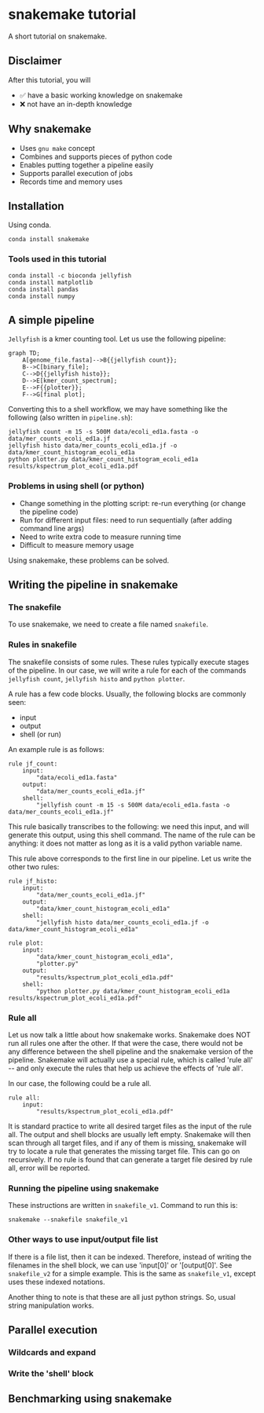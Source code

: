 # snakemake tutorial
A short tutorial on snakemake.

## Disclaimer
After this tutorial, you will

- :white_check_mark: have a basic working knowledge on snakemake
- :x: not have an in-depth knowledge


## Why snakemake

- Uses `gnu make` concept
- Combines and supports pieces of python code
- Enables putting together a pipeline easily
- Supports parallel execution of jobs
- Records time and memory uses

## Installation

Using conda.
```
conda install snakemake
```

### Tools used in this tutorial

```
conda install -c bioconda jellyfish
conda install matplotlib
conda install pandas
conda install numpy
```

## A simple pipeline
`Jellyfish` is a kmer counting tool. Let us use the following pipeline:

```mermaid
graph TD;
    A[genome_file.fasta]-->B{{jellyfish count}};
    B-->C[binary_file];
    C-->D{{jellyfish histo}};
    D-->E[kmer_count_spectrum];
    E-->F{{plotter}};
    F-->G[final plot];
```

Converting this to a shell workflow, we may have something like the following (also written in `pipeline.sh`):

```
jellyfish count -m 15 -s 500M data/ecoli_ed1a.fasta -o data/mer_counts_ecoli_ed1a.jf
jellyfish histo data/mer_counts_ecoli_ed1a.jf -o data/kmer_count_histogram_ecoli_ed1a
python plotter.py data/kmer_count_histogram_ecoli_ed1a results/kspectrum_plot_ecoli_ed1a.pdf
```

### Problems in using shell (or python)
- Change something in the plotting script: re-run everything (or change the pipeline code)
- Run for different input files: need to run sequentially (after adding command line args)
- Need to write extra code to measure running time
- Difficult to measure memory usage

Using snakemake, these problems can be solved.

## Writing the pipeline in snakemake

### The snakefile

To use snakemake, we need to create a file named `snakefile`.

### Rules in snakefile

The snakefile consists of some rules. These rules typically execute stages of the pipeline. In our case, we will write a rule for each of the commands `jellyfish count`, `jellyfish histo` and `python plotter`.

A rule has a few code blocks. Usually, the following blocks are commonly seen:

- input
- output
- shell (or run)

An example rule is as follows:

```
rule jf_count:
    input:
        "data/ecoli_ed1a.fasta"
    output:
        "data/mer_counts_ecoli_ed1a.jf"
    shell:
        "jellyfish count -m 15 -s 500M data/ecoli_ed1a.fasta -o data/mer_counts_ecoli_ed1a.jf"
```

This rule basically transcribes to the following: we need this input, and will generate this output, using this shell command. The name of the rule can be anything: it does not matter as long as it is a valid python variable name.

This rule above corresponds to the first line in our pipeline. Let us write the other two rules:

```
rule jf_histo:
    input:
        "data/mer_counts_ecoli_ed1a.jf"
    output:
        "data/kmer_count_histogram_ecoli_ed1a"
    shell:
        "jellyfish histo data/mer_counts_ecoli_ed1a.jf -o data/kmer_count_histogram_ecoli_ed1a"

rule plot:
    input:
        "data/kmer_count_histogram_ecoli_ed1a",
        "plotter.py"
    output:
        "results/kspectrum_plot_ecoli_ed1a.pdf"
    shell:
        "python plotter.py data/kmer_count_histogram_ecoli_ed1a results/kspectrum_plot_ecoli_ed1a.pdf"
```

### Rule all

Let us now talk a little about how snakemake works. Snakemake does NOT run all rules one after the other. If that were the case, there would not be any difference between the shell pipeline and the snakemake version of the pipeline. Snakemake will actually use a special rule, which is called 'rule all' -- and only execute the rules that help us achieve the effects of 'rule all'.

In our case, the following could be a rule all.

```
rule all:
    input:
        "results/kspectrum_plot_ecoli_ed1a.pdf"
```

It is standard practice to write all desired target files as the input of the rule all. The output and shell blocks are usually left empty. Snakemake will then scan through all target files, and if any of them is missing, snakemake will try to locate a rule that generates the missing target file. This can go on recursively. If no rule is found that can generate a target file desired by rule all, error will be reported.

### Running the pipeline using snakemake

These instructions are written in `snakefile_v1`. Command to run this is:

`snakemake --snakefile snakefile_v1`

### Other ways to use input/output file list

If there is a file list, then it can be indexed. Therefore, instead of writing the filenames in the shell block, we can use 'input[0]' or '[output[0]'. See `snakefile_v2` for a simple example. This is the same as `snakefile_v1`, except uses these indexed notations.

Another thing to note is that these are all just python strings. So, usual string manipulation works.


## Parallel execution
### Wildcards and expand
### Write the 'shell' block

## Benchmarking using snakemake
